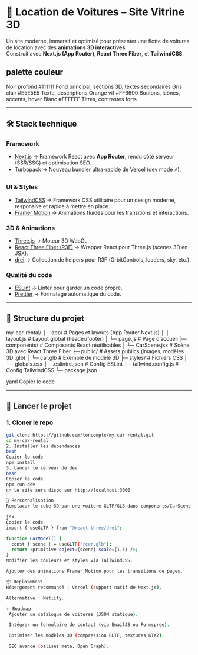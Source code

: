 # 🚗 Location de Voitures – Site Vitrine 3D

Un site moderne, immersif et optimisé pour présenter une flotte de voitures de location avec des **animations 3D interactives**.  
Construit avec **Next.js (App Router)**, **React Three Fiber**, et **TailwindCSS**.  

##  palette couleur

Noir profond #111111	Fond principal, sections 3D, textes secondaires
Gris clair #E5E5E5	Texte, descriptions
Orange vif #FF6600	Boutons, icônes, accents, hover
Blanc #FFFFFF	Titres, contrastes forts

---

## 🛠️ Stack technique

### **Framework**
- [Next.js](https://nextjs.org/) → Framework React avec **App Router**, rendu côté serveur (SSR/SSG) et optimisation SEO.  
- [Turbopack](https://turbo.build/pack) → Nouveau bundler ultra-rapide de Vercel (dev mode ⚡).  

### **UI & Styles**
- [TailwindCSS](https://tailwindcss.com/) → Framework CSS utilitaire pour un design moderne, responsive et rapide à mettre en place.  
- [Framer Motion](https://www.framer.com/motion/) → Animations fluides pour les transitions et interactions.  

### **3D & Animations**
- [Three.js](https://threejs.org/) → Moteur 3D WebGL.  
- [React Three Fiber (R3F)](https://docs.pmnd.rs/react-three-fiber/getting-started/introduction) → Wrapper React pour Three.js (scènes 3D en JSX).  
- [drei](https://github.com/pmndrs/drei) → Collection de helpers pour R3F (OrbitControls, loaders, sky, etc.).  

### **Qualité du code**
- [ESLint](https://eslint.org/) → Linter pour garder un code propre.  
- [Prettier](https://prettier.io/) → Formatage automatique du code.  

---

## 📂 Structure du projet
my-car-rental/
├─ app/ # Pages et layouts (App Router Next.js)
│ ├─ layout.js # Layout global (header/footer)
│ └─ page.js # Page d’accueil
├─ components/ # Composants React réutilisables
│ └─ CarScene.jsx # Scène 3D avec React Three Fiber
├─ public/ # Assets publics (images, modèles 3D .glb)
│ └─ car.glb # Exemple de modèle 3D
├─ styles/ # Fichiers CSS
│ └─ globals.css
├─ .eslintrc.json # Config ESLint
├─ tailwind.config.js # Config TailwindCSS
└─ package.json

yaml
Copier le code

---

## 🚀 Lancer le projet

### 1. Cloner le repo
```bash
git clone https://github.com/toncompte/my-car-rental.git
cd my-car-rental
2. Installer les dépendances
bash
Copier le code
npm install
3. Lancer le serveur de dev
bash
Copier le code
npm run dev
👉 Le site sera dispo sur http://localhost:3000

🎨 Personnalisation
Remplacer le cube 3D par une voiture GLTF/GLB dans components/CarScene.jsx :

jsx
Copier le code
import { useGLTF } from "@react-three/drei";

function CarModel() {
  const { scene } = useGLTF("/car.glb");
  return <primitive object={scene} scale={1.5} />;
}
Modifier les couleurs et styles via TailwindCSS.

Ajouter des animations Framer Motion pour les transitions de pages.

📦 Déploiement
Hébergement recommandé : Vercel (support natif de Next.js).

Alternative : Netlify.

✨ Roadmap
 Ajouter un catalogue de voitures (JSON statique).

 Intégrer un formulaire de contact (via EmailJS ou Formspree).

 Optimiser les modèles 3D (compression GLTF, textures KTX2).

 SEO avancé (balises meta, Open Graph).

